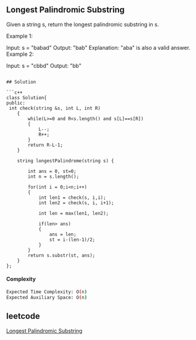 ## Longest Palindromic Substring
Given a string s, return the longest palindromic substring in s.

 
 

Example 1:

Input: s = "babad"
Output: "bab"
Explanation: "aba" is also a valid answer.
Example 2:

Input: s = "cbbd"
Output: "bb"
 
```

## Solution 

```c++
class Solution{
public:
 int check(string &s, int L, int R)
    {
        while(L>=0 and R<s.length() and s[L]==s[R])
        {
            L--;
            R++;
        }
        return R-L-1;
    }
    
    string longestPalindrome(string s) {
        
        int ans = 0, st=0;
        int n = s.length();
        
        for(int i = 0;i<n;i++)
        {
            int len1 = check(s, i,i);
            int len2 = check(s, i, i+1);
            
            int len = max(len1, len2);
            
            if(len> ans)
            {
                ans = len;
                st = i-(len-1)/2;
            }
        }
        return s.substr(st, ans);
    }
};
```
#### Complexity
```bash
Expected Time Complexity: O(n)
Expected Auxiliary Space: O(n)


```
## leetcode
[Longest Palindromic Substring](https://leetcode.com/problems/longest-palindromic-substring/description/)
